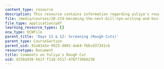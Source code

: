 ```yaml
---
content_type: resource
description: This resource contains information regarding yuliya's rough cut.
file: /media/courses/20-219-becoming-the-next-bill-nye-writing-and-hosting-the-educational-show-january-iap-2015/d258a936561ff1185517476f739b6230_MIT20_219IAP15_Yuliyacom.pdf
file_type: application/pdf
learning_resource_types: []
ocw_type: OCWFile
parent_title: 'Days 11 & 12: Screening (Rough Cuts)'
parent_type: CourseSection
parent_uid: 91a83a5a-9923-d001-da64-fbbcd37341cb
resourcetype: Document
title: Comments on Yuliya's Rough Cut
uid: d258a936-561f-f118-5517-476f739b6230
---
```


